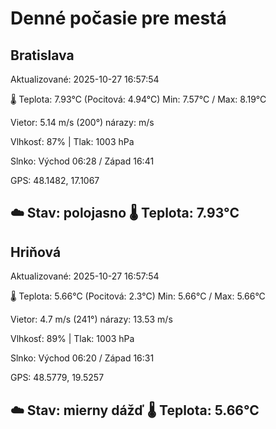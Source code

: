 ﻿# Denné počasie pre mestá

## Bratislava
Aktualizované: 2025-10-27 16:57:54

🌡️ Teplota: 7.93°C 
(Pocitová: 4.94°C)
Min: 7.57°C / Max: 8.19°C

Vietor: 5.14 m/s    (200°) 
nárazy:  m/s

Vlhkosť: 87% | Tlak: 1003 hPa

Slnko: Východ 06:28 / Západ 16:41

GPS: 48.1482, 17.1067

☁️ Stav: polojasno        🌡️ Teplota: 7.93°C
---

## Hriňová
Aktualizované: 2025-10-27 16:57:54

🌡️ Teplota: 5.66°C 
(Pocitová: 2.3°C)
Min: 5.66°C / Max: 5.66°C

Vietor: 4.7 m/s (241°)
nárazy: 13.53 m/s

Vlhkosť: 89% | Tlak: 1003 hPa

Slnko: Východ 06:20 / Západ 16:31

GPS: 48.5779, 19.5257

☁️ Stav: mierny dážď        🌡️ Teplota: 5.66°C
---
